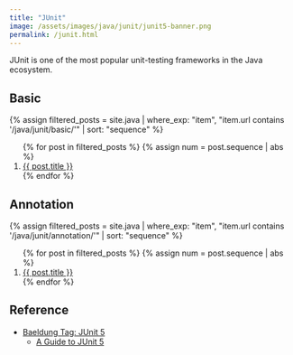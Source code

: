 ```yaml
---
title: "JUnit"
image: /assets/images/java/junit/junit5-banner.png
permalink: /junit.html
---
```


JUnit is one of the most popular unit-testing frameworks in the Java ecosystem.

## Basic

{%
assign filtered_posts = site.java |
where_exp: "item", "item.url contains '/java/junit/basic/'" |
sort: "sequence"
%}
<ol>
    {% for post in filtered_posts %}
    {% assign num = post.sequence | abs %}
    <li>
        <a href="{{ post.url }}">{{ post.title }}</a>
    </li>
    {% endfor %}
</ol>

## Annotation

{%
assign filtered_posts = site.java |
where_exp: "item", "item.url contains '/java/junit/annotation/'" |
sort: "sequence"
%}
<ol>
    {% for post in filtered_posts %}
    {% assign num = post.sequence | abs %}
    <li>
        <a href="{{ post.url }}">{{ post.title }}</a>
    </li>
    {% endfor %}
</ol>

## Reference

- [Baeldung Tag: JUnit 5](https://www.baeldung.com/tag/junit-5)
    - [A Guide to JUnit 5](https://www.baeldung.com/junit-5)

